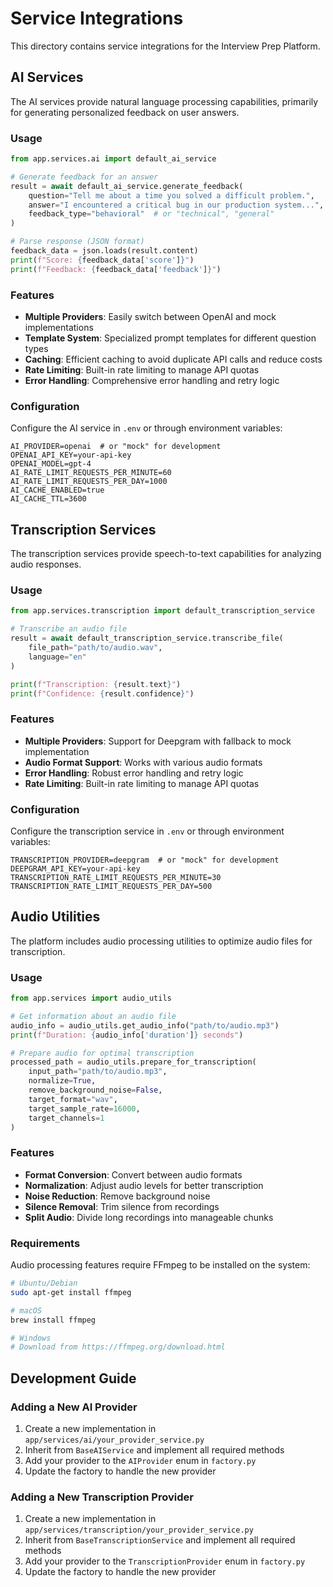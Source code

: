 # Service Integrations

This directory contains service integrations for the Interview Prep Platform.

## AI Services

The AI services provide natural language processing capabilities, primarily for generating personalized feedback on user answers.

### Usage

```python
from app.services.ai import default_ai_service

# Generate feedback for an answer
result = await default_ai_service.generate_feedback(
    question="Tell me about a time you solved a difficult problem.",
    answer="I encountered a critical bug in our production system...",
    feedback_type="behavioral"  # or "technical", "general"
)

# Parse response (JSON format)
feedback_data = json.loads(result.content)
print(f"Score: {feedback_data['score']}")
print(f"Feedback: {feedback_data['feedback']}")
```

### Features

- **Multiple Providers**: Easily switch between OpenAI and mock implementations
- **Template System**: Specialized prompt templates for different question types
- **Caching**: Efficient caching to avoid duplicate API calls and reduce costs
- **Rate Limiting**: Built-in rate limiting to manage API quotas
- **Error Handling**: Comprehensive error handling and retry logic

### Configuration

Configure the AI service in `.env` or through environment variables:

```
AI_PROVIDER=openai  # or "mock" for development
OPENAI_API_KEY=your-api-key
OPENAI_MODEL=gpt-4
AI_RATE_LIMIT_REQUESTS_PER_MINUTE=60
AI_RATE_LIMIT_REQUESTS_PER_DAY=1000
AI_CACHE_ENABLED=true
AI_CACHE_TTL=3600
```

## Transcription Services

The transcription services provide speech-to-text capabilities for analyzing audio responses.

### Usage

```python
from app.services.transcription import default_transcription_service

# Transcribe an audio file
result = await default_transcription_service.transcribe_file(
    file_path="path/to/audio.wav",
    language="en"
)

print(f"Transcription: {result.text}")
print(f"Confidence: {result.confidence}")
```

### Features

- **Multiple Providers**: Support for Deepgram with fallback to mock implementation
- **Audio Format Support**: Works with various audio formats
- **Error Handling**: Robust error handling and retry logic
- **Rate Limiting**: Built-in rate limiting to manage API quotas

### Configuration

Configure the transcription service in `.env` or through environment variables:

```
TRANSCRIPTION_PROVIDER=deepgram  # or "mock" for development
DEEPGRAM_API_KEY=your-api-key
TRANSCRIPTION_RATE_LIMIT_REQUESTS_PER_MINUTE=30
TRANSCRIPTION_RATE_LIMIT_REQUESTS_PER_DAY=500
```

## Audio Utilities

The platform includes audio processing utilities to optimize audio files for transcription.

### Usage

```python
from app.services import audio_utils

# Get information about an audio file
audio_info = audio_utils.get_audio_info("path/to/audio.mp3")
print(f"Duration: {audio_info['duration']} seconds")

# Prepare audio for optimal transcription
processed_path = audio_utils.prepare_for_transcription(
    input_path="path/to/audio.mp3",
    normalize=True,
    remove_background_noise=False,
    target_format="wav",
    target_sample_rate=16000,
    target_channels=1
)
```

### Features

- **Format Conversion**: Convert between audio formats
- **Normalization**: Adjust audio levels for better transcription
- **Noise Reduction**: Remove background noise
- **Silence Removal**: Trim silence from recordings
- **Split Audio**: Divide long recordings into manageable chunks

### Requirements

Audio processing features require FFmpeg to be installed on the system:

```bash
# Ubuntu/Debian
sudo apt-get install ffmpeg

# macOS
brew install ffmpeg

# Windows
# Download from https://ffmpeg.org/download.html
```

## Development Guide

### Adding a New AI Provider

1. Create a new implementation in `app/services/ai/your_provider_service.py`
2. Inherit from `BaseAIService` and implement all required methods
3. Add your provider to the `AIProvider` enum in `factory.py`
4. Update the factory to handle the new provider

### Adding a New Transcription Provider

1. Create a new implementation in `app/services/transcription/your_provider_service.py`
2. Inherit from `BaseTranscriptionService` and implement all required methods
3. Add your provider to the `TranscriptionProvider` enum in `factory.py`
4. Update the factory to handle the new provider
